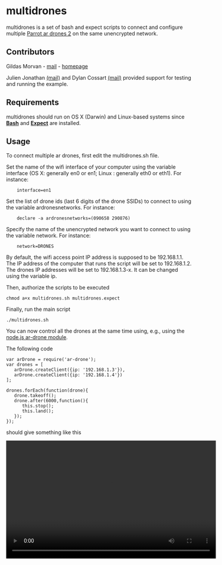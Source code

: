 # multidrones

multidrones is a set of bash and expect scripts to connect and configure multiple [Parrot ar drones 2](http://ardrone2.parrot.com/) on the same unencrypted network.

## Contributors

Gildas Morvan - [mail](mailto:gildas.morvan@univ-artois.fr) - [homepage](http://www.lgi2a.univ-artois.fr/~morvan/)

Julien Jonathan [(mail)](mailto:julien_jonathan@ens.univ-artois.fr) and Dylan Cossart [(mail)](mailto:dylan_cossart@ens.univ-artois.fr) provided support for testing and running the example.

## Requirements

multidrones should run on OS X (Darwin) and Linux-based systems since **[Bash](http://tiswww.case.edu/php/chet/bash/bashtop.html)**  and **[Expect](http://expect.sourceforge.net/)** are installed.


## Usage

To connect multiple ar drones, first edit the multidrones.sh file.
	
Set the name of the wifi interface of your computer using the variable interface (OS X: generally en0 or en1; Linux : generally eth0 or eth1). For instance: 

		interface=en1

Set the list of drone ids (last 6 digits of the drone  SSIDs) to connect to using the variable ardronesnetworks. For instance:

		declare -a ardronesnetworks=(090658 290876)

Specify the name of the unencrypted network you want to connect to using the variable network. For instance:

		network=DRONES

By default, the wifi access point IP address is supposed to be 192.168.1.1. The IP address of the computer that runs the script will be set to 192.168.1.2.
The drones IP addresses will be set to 192.168.1.3-x. It can be changed using the variable ip.

Then, authorize the scripts to be executed
	
	chmod a+x multidrones.sh multidrones.expect


Finally, run the main script

	./multidrones.sh

You can now control all the drones at the same time using, e.g., using the [node.js ar-drone module](http://nodecopter.com/).

The following code
```
var arDrone = require('ar-drone');
var drones = [
   arDrone.createClient({ip: '192.168.1.3'}),
   arDrone.createClient({ip: '192.168.1.4'})
];
              
drones.forEach(function(drone){
   drone.takeoff();
   drone.after(6000,function(){
      this.stop();
      this.land();
   });
});
```

should give something like this

<video width="568" height="320" autoplay="autoplay" loop>
  <source src="example.mp4" type="video/mp4">
  Your browser does not support the video tag.
</video>
